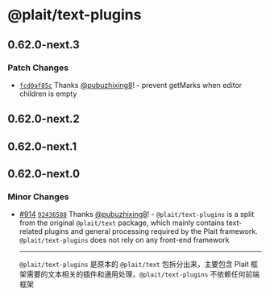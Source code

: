 # @plait/text-plugins

## 0.62.0-next.3

### Patch Changes

-   [`fcd0af85c`](https://github.com/worktile/plait/commit/fcd0af85c695b8ac52cd49388b663a15ce2f8cbf) Thanks [@pubuzhixing8](https://github.com/pubuzhixing8)! - prevent getMarks when editor children is empty

## 0.62.0-next.2

## 0.62.0-next.1

## 0.62.0-next.0

### Minor Changes

-   [#914](https://github.com/worktile/plait/pull/914) [`92436588`](https://github.com/worktile/plait/commit/92436588fa95557474c8ebc0c282330376622fb4) Thanks [@pubuzhixing8](https://github.com/pubuzhixing8)! - `@plait/text-plugins` is a split from the original `@plait/text` package, which mainly contains text-related plugins and general processing required by the Plait framework. `@plait/text-plugins` does not rely on any front-end framework

    ***

    `@plait/text-plugins` 是原本的 `@plait/text` 包拆分出来，主要包含 Plait 框架需要的文本相关的插件和通用处理，`@plait/text-plugins` 不依赖任何前端框架
